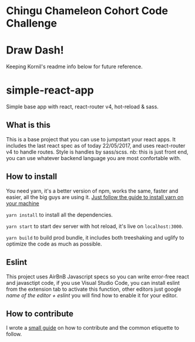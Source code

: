 # Chingu Chameleon Cohort Code Challenge

# Draw Dash!

Keeping Kornil's readme info below for future reference.

# simple-react-app
Simple base app with react, react-router v4, hot-reload &amp; sass.

## What is this
This is a base project that you can use to jumpstart your react apps.
It includes the last react spec as of today 22/05/2017, and uses react-router v4 to handle routes.
Style is handles by sass/scss.
nb: this is just front end, you can use whatever backend language you are most confortable with.

## How to install
You need yarn, it's a better version of npm, works the same, faster and easier, all the big guys are using it.
[Just follow the guide to install yarn on your machine](https://yarnpkg.com/lang/en/docs/install/)


`yarn install` to install all the dependencies.


`yarn start` to start dev server with hot reload, it's live on `localhost:3000`.


`yarn build` to build prod bundle, it includes both treeshaking and uglify to optimize the code as much as possible.

## Eslint

This project uses AirBnB Javascript specs so you can write error-free react and javasctipt code, if you use Visual Studio Code, you can install eslint from the extension tab to activate this function, other editors just google _name of the editor + eslint_ you will find how to enable it for your editor.

## How to contribute

I wrote a [small guide](https://medium.com/@francesco.agnoletto/how-to-not-f-up-your-local-files-with-git-part-1-e0756c88fd3c) on how to contribute and the common etiquette to follow.
